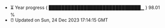 - ⏳ Year progress { █████████████████████████████▁ } 98.01 %
- ⏰ Updated on Sun, 24 Dec 2023 17:14:15 GMT

